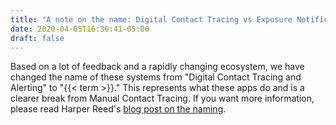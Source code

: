 ```yaml
---
title: "A note on the name: Digital Contact Tracing vs Exposure Notification"
date: 2020-04-05T16:36:41-05:00
draft: false
---
```


Based on a lot of feedback and a rapidly changing ecosystem, we have changed the name of these systems from "Digital Contact Tracing and Alerting" to "{{< term >}}." This  represents what these apps do and is a clearer break from Manual Contact Tracing. If you want more information, please read Harper Reed's [blog post on the naming](https://harper.blog/2020/04/22/digital-contact-tracing-and-alerting-vs-exposure-alerting/). 
